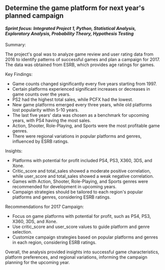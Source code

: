 ## Determine the game platform for next year's planned campaign
#### <i>Sprint focus: Integrated Project 1, Python, Statistical Analysis, Exploratory Analysis, Probability Theory, Hypothesis Testing </i>

Summary:


The project's goal was to analyze game review and user rating data from 2016 to identify patterns of successful games and plan a campaign for 2017. The data was obtained from ESRB, which provides age ratings for games.

Key Findings:
-	Game counts changed significantly every five years starting from 1997.
-	Certain platforms experienced significant increases or decreases in game counts over the years.
-	PS2 had the highest total sales, while PCFX had the lowest.
-	New game platforms emerged every three years, while old platforms lost popularity within 5-10 years.
-	The last five years' data was chosen as a benchmark for upcoming years, with PS4 having the most sales.
-	Action, Shooter, Role-Playing, and Sports were the most profitable game genres.
-	There were regional variations in popular platforms and genres, influenced by ESRB ratings.

Insights:
-	Platforms with potential for profit included PS4, PS3, X360, 3DS, and Xone.
-	Critic_score and total_sales showed a moderate positive correlation, while user_score and total_sales showed a weak negative correlation.
-	Games with Action, Shooter, Role-Playing, and Sports genres were recommended for development in upcoming years.
-	Campaign strategies should be tailored to each region's popular platforms and genres, considering ESRB ratings.

Recommendations for 2017 Campaign:
-	Focus on game platforms with potential for profit, such as PS4, PS3, X360, 3DS, and Xone.
-	Use critic_score and user_score values to guide platform and genre selection.
-	Customize campaign strategies based on popular platforms and genres in each region, considering ESRB ratings.

Overall, the analysis provided insights into successful game characteristics, platform preferences, and regional variations, informing the campaign planning for the upcoming year.
